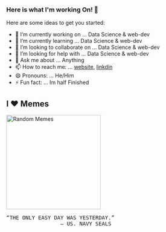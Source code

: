 ### Here is what I'm working On! 👋


Here are some ideas to get you started:

- 🔭 I’m currently working on ... Data Science & web-dev
- 🌱 I’m currently learning ... Data Science & web-dev
- 👯 I’m looking to collaborate on ... Data Science & web-dev
- 🤔 I’m looking for help with ... Data Science & web-dev
- 💬 Ask me about ... Anything
- 📫 How to reach me: ... [website](https://jyothiprakashpanaik.github.io/porfolio/), [linkdin](https://www.linkedin.com/in/jyothiprakash-patnaikuni-5b070a1aa/)
- 😄 Pronouns: ... He/Him
- ⚡ Fun fact: ... Im half Finished

## I ❤️ Memes

<img alt="Random Memes" height="250px" src="https://www.ohidur.com/memes/random.jpg?_n=4">

<pre>
“THE ONLY EASY DAY WAS YESTERDAY.” 
                 — US. NAVY SEALS
</pre>
